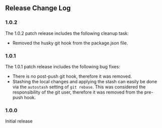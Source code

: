 ## Release Change Log

### 1.0.2
The 1.0.2 patch release includes the following cleanup task:
* Removed the husky git hook from the package.json file.

### 1.0.1
The 1.0.1 patch release includes the following bug fixes:
* There is no post-push git hook, therefore it was removed.
* Stashing the local changes and applying the stash can easily be done via the `autostash` setting of `git rebase`. This was considered the responsibility of the git user, therefore it was removed from the pre-push hook.

### 1.0.0
Initial release